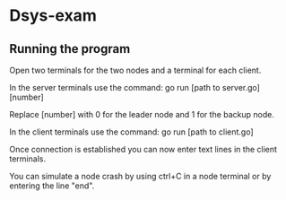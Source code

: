 # Dsys-exam

## Running the program

Open two terminals for the two nodes and a terminal for each client.

In the server terminals use the command: go run \[path to server.go\] \[number\]

Replace \[number\] with 0 for the leader node and 1 for the backup node.

In the client terminals use the command: go run \[path to client.go\]

Once connection is established you can now enter text lines in the client terminals.

You can simulate a node crash by using ctrl+C in a node terminal or by entering the line "end".
